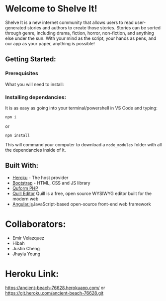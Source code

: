 # Welcome to Shelve It!

Shelve It is a new internet community that allows users to read user-generated stories and authors to create those stories. Stories can be sorted through genre, including drama, fiction, horror, non-fiction, and anything else under the sun. With your mind as the script, your hands as pens, and our app as your paper, anything is possible!

## Getting Started:

### Prerequisites

What you will need to install:

### Installing dependancies:

It is as easy as going into your terminal/powershell in VS Code and typing:

```
npm i
```

or

```
npm install
```

This will command your computer to download a `node_modules` folder with all the dependancies inside of it.

## Built With:

- [Heroku](https://www.heroku.com/) - The host provider
- [Bootstrap](https://getbootstrap.com/) - HTML, CSS and JS library
- [Quform PHP]()
- [Quill Editor](https://quilljs.com/) Quill is a free, open source WYSIWYG editor built for the modern web
- [Angular.js](https://angularjs.org/)JavaScript-based open-source front-end web framework

# Collaborators:

- Emir Velazquez
- Hibah
- Justin Cheng
- Jhayla Young

# Heroku Link:

https://ancient-beach-76628.herokuapp.com/ or https://git.heroku.com/ancient-beach-76628.git
